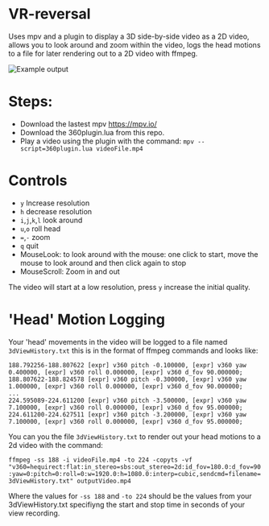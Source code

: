 # VR-reversal

Uses mpv and a plugin to display a 3D side-by-side video as a 2D video, allows you to look around and zoom within the video, logs the head motions to a file for later rendering out to a 2D video with ffmpeg.

![Example output](https://github.com/dfaker/VR-reversal/blob/master/example.gif?raw=true)

# Steps:

- Download the lastest mpv https://mpv.io/
- Download the 360plugin.lua from this repo.
- Play a video using the plugin with the command: `mpv --script=360plugin.lua videoFile.mp4`

# Controls
- `y` Increase resolution
- `h` decrease resolution
- `i`,`j`,`k`,`l` look around 
- `u`,`o` roll head
- `=`,`-` zoom
- `q` quit
- MouseLook: to look around with the mouse: one click to start, move the mouse to look around and then click again to stop
- MouseScroll: Zoom in and out

The video will start at a low resolution, press `y` increase the initial quality.

# 'Head' Motion Logging
Your 'head' movements in the video will be logged to a file named `3dViewHistory.txt` this is in the format of ffmpeg commands and looks like:

```
188.792256-188.807622 [expr] v360 pitch -0.100000, [expr] v360 yaw 0.400000, [expr] v360 roll 0.000000, [expr] v360 d_fov 90.000000;
188.807622-188.824578 [expr] v360 pitch -0.300000, [expr] v360 yaw 1.000000, [expr] v360 roll 0.000000, [expr] v360 d_fov 90.000000;
...
224.595089-224.611200 [expr] v360 pitch -3.500000, [expr] v360 yaw 7.100000, [expr] v360 roll 0.000000, [expr] v360 d_fov 95.000000;
224.611200-224.627511 [expr] v360 pitch -3.200000, [expr] v360 yaw 7.100000, [expr] v360 roll 0.000000, [expr] v360 d_fov 95.000000;
```

You can you the file `3dViewHistory.txt` to render out your head motions to a 2d video with the command:

`ffmpeg -ss 188 -i videoFile.mp4 -to 224 -copyts -vf "v360=hequirect:flat:in_stereo=sbs:out_stereo=2d:id_fov=180.0:d_fov=90:yaw=0:pitch=0:roll=0:w=1920.0:h=1080.0:interp=cubic,sendcmd=filename=3dViewHistory.txt" outputVideo.mp4`


Where the values for `-ss 188` and `-to 224` should be the values from your 3dViewHistory.txt specifiyng the start and stop time in seconds of your view recording.
